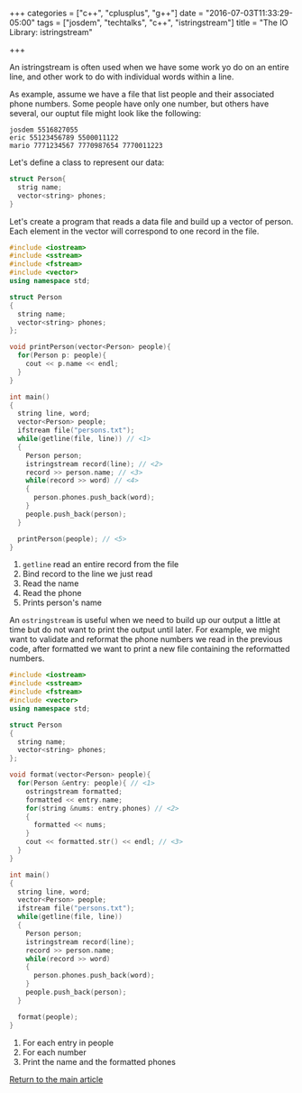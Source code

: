 +++
categories = ["c++", "cplusplus", "g++"]
date = "2016-07-03T11:33:29-05:00"
tags = ["josdem", "techtalks", "c++", "istringstream"]
title = "The IO Library: istringstream"

+++

An istringstream is often used when we have some work yo do on an entire line, and other work to do with individual words within a line.

As example, assume we have a file that list people and their associated phone numbers. Some people have only one number, but others have several, our ouptut file might look like the following:

```
josdem 5516827055
eric 55123456789 5500011122
mario 7771234567 7770987654 7770011223
```

Let's define a class to represent our data:

```c++
struct Person{
  strig name;
  vector<string> phones;
}
```

Let's create a program that reads a data file and build up a vector of person. Each element in the vector will correspond to one record in the file.

```c++
#include <iostream>
#include <sstream>
#include <fstream>
#include <vector>
using namespace std;

struct Person
{
  string name;
  vector<string> phones;
};

void printPerson(vector<Person> people){
  for(Person p: people){
    cout << p.name << endl;
  }
}

int main()
{
  string line, word;
  vector<Person> people;
  ifstream file("persons.txt");
  while(getline(file, line)) // <1>
  {
    Person person;
    istringstream record(line); // <2>
    record >> person.name; // <3>
    while(record >> word) // <4>
    {
      person.phones.push_back(word);
    }
    people.push_back(person);
  }

  printPerson(people); // <5>
}
```
1. `getline` read an entire record from the file
2. Bind record to the line we just read
3. Read the name
4. Read the phone
5. Prints person's name

An `ostringstream` is useful when we need to build up our output a little at  time but do not want to print the output until later. For example, we might want to validate and reformat the phone numbers we read in the previous code, after formatted we want to print a new file containing the reformatted numbers.

```c++
#include <iostream>
#include <sstream>
#include <fstream>
#include <vector>
using namespace std;

struct Person
{
  string name;
  vector<string> phones;
};

void format(vector<Person> people){
  for(Person &entry: people){ // <1>
    ostringstream formatted;
    formatted << entry.name;
    for(string &nums: entry.phones) // <2>
    {
      formatted << nums;
    }
    cout << formatted.str() << endl; // <3>
  }
}

int main()
{
  string line, word;
  vector<Person> people;
  ifstream file("persons.txt");
  while(getline(file, line))
  {
    Person person;
    istringstream record(line);
    record >> person.name;
    while(record >> word)
    {
      person.phones.push_back(word);
    }
    people.push_back(person);
  }

  format(people);
}
```

1. For each entry in people
2. For each number
3. Print the name and the formatted phones

[Return to the main article](/techtalk/c++)
